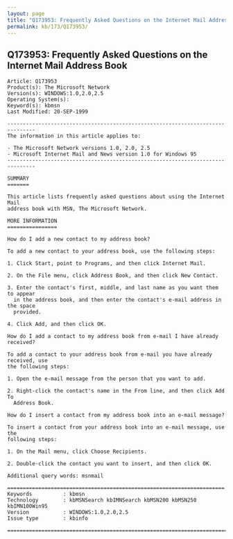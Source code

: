 ```yaml
---
layout: page
title: "Q173953: Frequently Asked Questions on the Internet Mail Address Book"
permalink: kb/173/Q173953/
---
```


## Q173953: Frequently Asked Questions on the Internet Mail Address Book

	Article: Q173953
	Product(s): The Microsoft Network
	Version(s): WINDOWS:1.0,2.0,2.5
	Operating System(s): 
	Keyword(s): kbmsn
	Last Modified: 20-SEP-1999
	
	-------------------------------------------------------------------------------
	The information in this article applies to:
	
	- The Microsoft Network versions 1.0, 2.0, 2.5 
	- Microsoft Internet Mail and News version 1.0 for Windows 95 
	-------------------------------------------------------------------------------
	
	SUMMARY
	=======
	
	This article lists frequently asked questions about using the Internet Mail
	address book with MSN, The Microsoft Network.
	
	MORE INFORMATION
	================
	
	How do I add a new contact to my address book?
	
	To add a new contact to your address book, use the following steps:
	
	1. Click Start, point to Programs, and then click Internet Mail.
	
	2. On the File menu, click Address Book, and then click New Contact.
	
	3. Enter the contact's first, middle, and last name as you want them to appear
	  in the address book, and then enter the contact's e-mail address in the space
	  provided.
	
	4. Click Add, and then click OK.
	
	How do I add a contact to my address book from e-mail I have already received?
	
	To add a contact to your address book from e-mail you have already received, use
	the following steps:
	
	1. Open the e-mail message from the person that you want to add.
	
	2. Right-click the contact's name in the From line, and then click Add To
	  Address Book.
	
	How do I insert a contact from my address book into an e-mail message?
	
	To insert a contact from your address book into an e-mail message, use the
	following steps:
	
	1. On the Mail menu, click Choose Recipients.
	
	2. Double-click the contact you want to insert, and then click OK.
	
	Additional query words: msnmail
	
	======================================================================
	Keywords          : kbmsn 
	Technology        : kbMSNSearch kbIMNSearch kbMSN200 kbMSN250 kbIMN100Win95
	Version           : WINDOWS:1.0,2.0,2.5
	Issue type        : kbinfo
	
	=============================================================================
	
